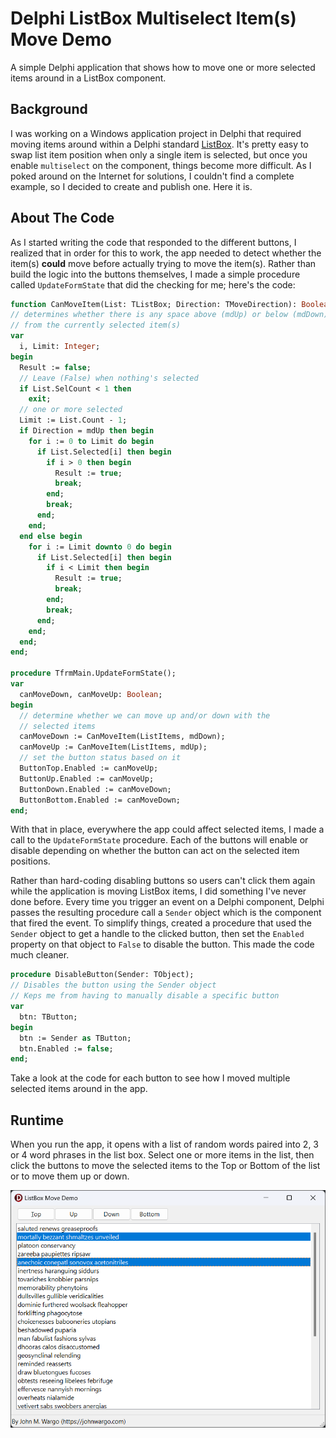 # Delphi ListBox Multiselect Item(s) Move Demo

A simple Delphi application that shows how to move one or more selected items around in a ListBox component.

## Background

I was working on a Windows application project in Delphi that required moving items around within a Delphi standard [ListBox](https://docwiki.embarcadero.com/Libraries/Alexandria/en/Vcl.StdCtrls.TListBox). It's pretty easy to swap list item position when only a single item is selected, but once you enable `multiselect` on the component, things become more difficult. As I poked around on the Internet for solutions, I couldn't find a complete example, so I decided to create and publish one. Here it is.

## About The Code

As I started writing the code that responded to the different buttons, I realized that in order for this to work, the app needed to detect whether the item(s) **could** move before actually trying to move the item(s). Rather than build the logic into the buttons themselves, I made a simple procedure called `UpdateFormState` that did the checking for me; here's the code:

```pascal
function CanMoveItem(List: TListBox; Direction: TMoveDirection): Boolean;
// determines whether there is any space above (mdUp) or below (mdDown)
// from the currently selected item(s)
var
  i, Limit: Integer;
begin
  Result := false;
  // Leave (False) when nothing's selected
  if List.SelCount < 1 then
    exit;
  // one or more selected
  Limit := List.Count - 1;
  if Direction = mdUp then begin
    for i := 0 to Limit do begin
      if List.Selected[i] then begin
        if i > 0 then begin
          Result := true;
          break;
        end;
        break;
      end;
    end;
  end else begin
    for i := Limit downto 0 do begin
      if List.Selected[i] then begin
        if i < Limit then begin
          Result := true;
          break;
        end;
        break;
      end;
    end;
  end;
end;

procedure TfrmMain.UpdateFormState();
var
  canMoveDown, canMoveUp: Boolean;
begin
  // determine whether we can move up and/or down with the
  // selected items
  canMoveDown := CanMoveItem(ListItems, mdDown);
  canMoveUp := CanMoveItem(ListItems, mdUp);
  // set the button status based on it
  ButtonTop.Enabled := canMoveUp;
  ButtonUp.Enabled := canMoveUp;
  ButtonDown.Enabled := canMoveDown;
  ButtonBottom.Enabled := canMoveDown;
end;
```

With that in place, everywhere the app could affect selected items, I made a call to the `UpdateFormState` procedure. Each of the buttons will enable or disable depending on whether the button can act on the selected item positions.

Rather than hard-coding disabling buttons so users can't click them again while the application is moving ListBox items, I did something I've never done before. Every time you trigger an event on a Delphi component, Delphi passes the resulting procedure call a `Sender` object which is the component that fired the event. To simplify things, created a procedure that used the `Sender` object to get a handle to the clicked button, then set the `Enabled` property on that object to `False` to disable the button. This made the code much cleaner.

```pascal
procedure DisableButton(Sender: TObject);
// Disables the button using the Sender object
// Keps me from having to manually disable a specific button
var
  btn: TButton;
begin
  btn := Sender as TButton;
  btn.Enabled := false;
end;
```

Take a look at the code for each button to see how I moved multiple selected items around in the app.

## Runtime

When you run the app, it opens with a list of random words paired into 2, 3 or 4 word phrases in the list box. Select one or more items in the list, then click the buttons to move the selected items to the Top or Bottom of the list or to move them up or down.

![Application Main Screen](images/image-01.png)
